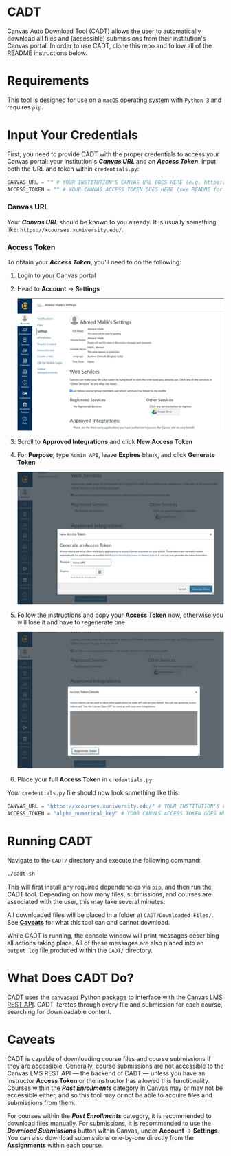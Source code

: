 # CADT
Canvas Auto Download Tool (CADT) allows the user to automatically download all
files and (accessible) submissions from their institution's Canvas portal. In
order to use CADT, clone this repo and follow all of the README instructions
below.

# Requirements
This tool is designed for use on a `macOS` operating system with `Python 3` and
requires `pip`.

# Input Your Credentials
First, you need to provide CADT with the proper credentials to access your
Canvas
portal: your institution's **_Canvas URL_** and an **_Access Token_**. Input
both the URL and token within `credentials.py`:
```python
CANVAS_URL = "" # YOUR INSTITUTION'S CANVAS URL GOES HERE (e.g. https://xcourses.xuniversity.edu/)
ACCESS_TOKEN = "" # YOUR CANVAS ACCESS TOKEN GOES HERE (see README for how to obtain this)
```

### Canvas URL
Your **_Canvas URL_** should be known to you already. It is usually something like: `https://xcourses.xuniversity.edu/`.

### Access Token
To obtain your **_Access Token_**, you'll need to do the following:

1. Login to your Canvas portal
2. Head to **Account** &#8594; **Settings**

    ![Account_Settings](https://github.com/azer0m/CADT/blob/main/Account_Settings.png?raw=true)
3. Scroll to **Approved Integrations** and click **New Access Token**
4. For **Purpose**, type `Admin API`, leave **Expires** blank, and click
   **Generate Token**

    ![Account_Settings](https://github.com/azer0m/CADT/blob/main/Generate_Access_Token.png?raw=true)
5. Follow the instructions and copy your **Access Token** now, otherwise you
   will lose it and have to regenerate one

   ![Account_Settings](https://github.com/azer0m/CADT/blob/main/Copy_Token.png?raw=true)
6. Place your full **Access Token** in `credentials.py`.

Your `credentials.py` file should now look something like this:
```python
CANVAS_URL = "https://xcourses.xuniversity.edu/" # YOUR INSTITUTION'S CANVAS URL GOES HERE (e.g. https://xcourses.xuniversity.edu/)
ACCESS_TOKEN = "alpha_numerical_key" # YOUR CANVAS ACCESS TOKEN GOES HERE (see README for how to obtain this)
```

# Running CADT
Navigate to the `CADT/` directory and execute the following command:
```bash
./cadt.sh
```

This will first install any required dependencies via `pip`, and then run the
CADT tool. Depending on how many files, submissions, and courses are associated
with the user, this may take several minutes.

All downloaded files will be placed in a folder at
`CADT/Downloaded_Files/`. See [**Caveats**](#Caveats) for what this tool can and
cannot download.

While CADT is running, the console window will print messages describing all actions taking
place. All of these messages are also placed into an `output.log` file,produced
within the `CADT/` directory.

# What Does CADT Do?
CADT uses the `canvasapi` Python [package](https://github.com/ucfopen/canvasapi) to interface with the [Canvas LMS REST
API](https://canvas.instructure.com/doc/api/). CADT iterates through every file
and submission for each course, searching for downloadable content.

# Caveats
CADT is capable of downloading course files and course submissions if they are
accessible. Generally, course submissions are not accessible to the Canvas LMS
REST API &mdash; the backend of CADT &mdash; unless you have an instructor
**Access Token** or the instructor has allowed this functionality. Courses
within the **_Past Enrollments_** category in Canvas may or may not be
accessible either, and so this tool may or not be able to acquire files and
submissions from them.

For courses within the **_Past Enrollments_** category, it is recommended to
download files manually. For submissions, it is recommended to use the
**_Download Submissions_** button within Canvas, under **Account** &#8594;
**Settings**. You can also download submissions one-by-one directly from the
**Assignments** within each course.
